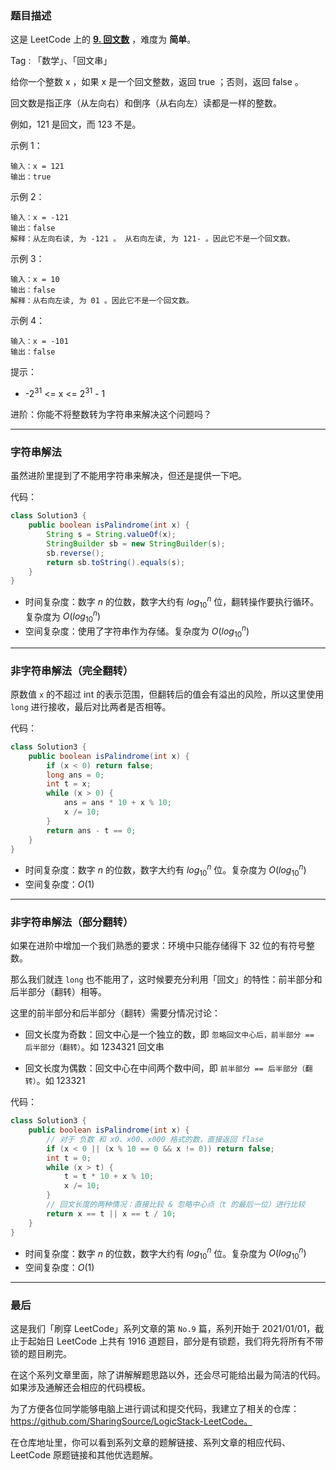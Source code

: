 ### 题目描述

这是 LeetCode 上的 **[9. 回文数](https://leetcode-cn.com/problems/palindrome-number/solution/shua-chuan-lc-zi-fu-chuan-fei-zi-fu-chua-e8l0/)** ，难度为 **简单**。

Tag : 「数学」、「回文串」



给你一个整数 x ，如果 x 是一个回文整数，返回 true ；否则，返回 false 。

回文数是指正序（从左向右）和倒序（从右向左）读都是一样的整数。

例如，121 是回文，而 123 不是。

示例 1：
```
输入：x = 121
输出：true
```
示例 2：
```
输入：x = -121
输出：false
解释：从左向右读, 为 -121 。 从右向左读, 为 121- 。因此它不是一个回文数。
```
示例 3：
```
输入：x = 10
输出：false
解释：从右向左读, 为 01 。因此它不是一个回文数。
```
示例 4：
```
输入：x = -101
输出：false
```

提示：
* -$2^{31}$ <= x <= $2^{31}$ - 1


进阶：你能不将整数转为字符串来解决这个问题吗？


---
### 字符串解法

虽然进阶里提到了不能用字符串来解决，但还是提供一下吧。

代码：
```Java []
class Solution3 {
    public boolean isPalindrome(int x) {
        String s = String.valueOf(x);
        StringBuilder sb = new StringBuilder(s);
        sb.reverse();
        return sb.toString().equals(s);
    }
}
```
* 时间复杂度：数字 $n$ 的位数，数字大约有 $log_{10}^n$ 位，翻转操作要执行循环。复杂度为 $O(log_{10}^n)$
* 空间复杂度：使用了字符串作为存储。复杂度为 $O(log_{10}^n)$

---
### 非字符串解法（完全翻转）

原数值 `x` 的不超过 int 的表示范围，但翻转后的值会有溢出的风险，所以这里使用 `long` 进行接收，最后对比两者是否相等。

代码：
```Java []
class Solution3 {
    public boolean isPalindrome(int x) {
        if (x < 0) return false;
        long ans = 0;
        int t = x;
        while (x > 0) {
            ans = ans * 10 + x % 10;
            x /= 10;
        }
        return ans - t == 0;
    }
}
```
* 时间复杂度：数字 $n$ 的位数，数字大约有 $log_{10}^n$ 位。复杂度为 $O(log_{10}^n)$
* 空间复杂度：$O(1)$

---
### 非字符串解法（部分翻转）

如果在进阶中增加一个我们熟悉的要求：环境中只能存储得下 32 位的有符号整数。

那么我们就连 `long` 也不能用了，这时候要充分利用「回文」的特性：前半部分和后半部分（翻转）相等。

这里的前半部分和后半部分（翻转）需要分情况讨论：

* 回文长度为奇数：回文中心是一个独立的数，即 `忽略回文中心后，前半部分 == 后半部分（翻转）`。如 1234321 回文串

* 回文长度为偶数：回文中心在中间两个数中间，即 `前半部分 == 后半部分（翻转）`。如 123321

代码：
```Java []
class Solution3 {
    public boolean isPalindrome(int x) {
        // 对于 负数 和 x0、x00、x000 格式的数，直接返回 flase
        if (x < 0 || (x % 10 == 0 && x != 0)) return false;
        int t = 0;
        while (x > t) {
            t = t * 10 + x % 10;
            x /= 10;
        }
        // 回文长度的两种情况：直接比较 & 忽略中心点（t 的最后一位）进行比较
        return x == t || x == t / 10;
    }
}
```
* 时间复杂度：数字 $n$ 的位数，数字大约有 $log_{10}^n$ 位。复杂度为 $O(log_{10}^n)$
* 空间复杂度：$O(1)$


---
### 最后

这是我们「刷穿 LeetCode」系列文章的第 `No.9` 篇，系列开始于 2021/01/01，截止于起始日 LeetCode 上共有 1916 道题目，部分是有锁题，我们将先将所有不带锁的题目刷完。

在这个系列文章里面，除了讲解解题思路以外，还会尽可能给出最为简洁的代码。如果涉及通解还会相应的代码模板。

为了方便各位同学能够电脑上进行调试和提交代码，我建立了相关的仓库：https://github.com/SharingSource/LogicStack-LeetCode。

在仓库地址里，你可以看到系列文章的题解链接、系列文章的相应代码、LeetCode 原题链接和其他优选题解。

